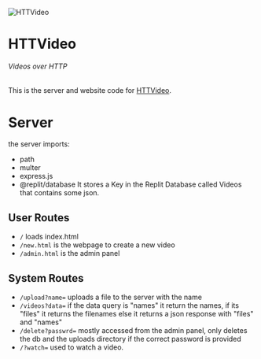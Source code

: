 ![HTTVideo](https://httvideo.efendo.repl.co/favicon.svg)
# HTTVideo
###### *Videos over HTTP*

This is the server and website code for [HTTVideo](http://is.gd/httvideo).

# Server
the server imports:
- path
- multer
- express.js
- @replit/database
It stores a Key in the Replit Database called Videos that contains some json.
## User Routes
- `/` loads index.html
- `/new.html` is the webpage to create a new video
- `/admin.html` is the admin panel

## System Routes
- `/upload?name=` uploads a file to the server with the name
- `/videos?data=` if the data query is "names" it return the names, if its "files" it returns the filenames else it returns a json response with "files" and "names"
- `/delete?passwrd=` mostly accessed from the admin panel, only deletes the db and the uploads directory if the correct password is provided
- `/?watch=` used to watch a video.





